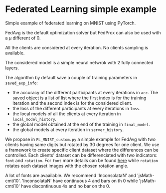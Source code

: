 # Federated Learning simple example

Simple example of federated learning on MNIST using PyTorch.

FedAvg is the default optimization solver but FedProx can also be used with a $\mu$ different of 0.

All the clients are considered at every iteration. No clients sampling is available.

The considered model is a simple neural netwrok with 2 fully connected layers.

The algorithm by default save a couple of training parameters in `saved_exp_info`:
- the accuracy of the different participants at every iterations in `acc`. The saved object is a list of list where the first index is for the training iteration and the second index is for the considered client.
- the loss of the different participants at every iterations in `loss`.
- the local models of all the clients at every iteration in `local_model_history`.
- the global model obtained at the end of the training in `final_model`.
- the global models at every iteration in `server_history`.


We propose in `FL_MNIST_custom.py` a simple example for FedAvg with two clients having same digits but rotated by 30 degrees for one client. We use a framework to create specific client dataset where the differences can be controlled. Each clients' dataset can be differenciated with two indicators: `font` and `rotation`. For `font` more details can be found [here](https://github.com/LaRiffle/collateral-learning/blob/a8e40193e234e331fe49a5b0e1207b34464efa16/tutorials/Part%2001%20-%20Building%20a%202%20target%20features%20dataset.ipynb#L77) while `rotation` rotates each dataset images with the chosen rotation angle. 

A lot of fonts are avaailable. We recommend 'InconsolataN' and 'jsMath-cmti10'. 'InconsolataN' have continuous 4 and bars on th 0 while 'jsMath-cmti10' have discontinuous 4s and no bar on the 0.
